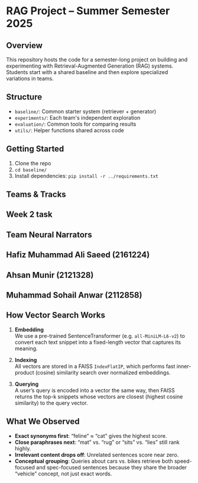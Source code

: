 # RAG Project – Summer Semester 2025

## Overview
This repository hosts the code for a semester-long project on building and experimenting with Retrieval-Augmented Generation (RAG) systems. Students start with a shared baseline and then explore specialized variations in teams.

## Structure
- `baseline/`: Common starter system (retriever + generator)
- `experiments/`: Each team's independent exploration
- `evaluation/`: Common tools for comparing results
- `utils/`: Helper functions shared across code

## Getting Started
1. Clone the repo
2. `cd baseline/`
3. Install dependencies: `pip install -r ../requirements.txt`

## Teams & Tracks
## Week 2 task 
## Team Neural Narrators
## Hafiz Muhammad Ali Saeed (2161224)
## Ahsan Munir (2121328)
## Muhammad Sohail Anwar (2112858)

## How Vector Search Works

1. **Embedding**  
   We use a pre-trained SentenceTransformer (e.g. `all-MiniLM-L6-v2`) to convert each text snippet into a fixed-length vector that captures its meaning.

2. **Indexing**  
   All vectors are stored in a FAISS `IndexFlatIP`, which performs fast inner-product (cosine) similarity search over normalized embeddings.

3. **Querying**  
   A user’s query is encoded into a vector the same way, then FAISS returns the top-k snippets whose vectors are closest (highest cosine similarity) to the query vector.

## What We Observed

- **Exact synonyms first**: “feline” ≈ “cat” gives the highest score.  
- **Close paraphrases next**: “mat” vs. “rug” or “sits” vs. “lies” still rank highly.  
- **Irrelevant content drops off**: Unrelated sentences score near zero.  
- **Conceptual grouping**: Queries about cars vs. bikes retrieve both speed-focused and spec-focused sentences because they share the broader “vehicle” concept, not just exact words.
